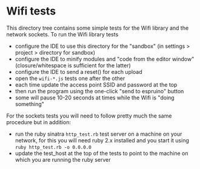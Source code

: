 Wifi tests
==========

This directory tree contains some simple tests for the Wifi library and the network sockets.
To run the Wifi library tests
- configure the IDE to use this directory for the "sandbox" (in settings >
project > directory for sandbox)
- configure the IDE to minify modules and "code from the editor window" (closure/whitespace is sufficient for the latter)
- configure the IDE to send a reset() for each upload
- open the `wifi-*.js` tests one after the other
- each time update the access point SSID and password at the top
- then run the program using the one-click "send to espruino" button
- some will pause 10-20 seconds at times while the Wifi is "doing something"

For the sockets tests you will need to follow pretty much the same procedure but in addition:
- run the ruby sinatra `http_test.rb` test server on a machine on your network, for this you will
  need ruby 2.x installed and you start it using `ruby http_test.rb -o 0.0.0.0`
- update the test_host at the top of the tests to point to the machine on which you are running
  the ruby server
